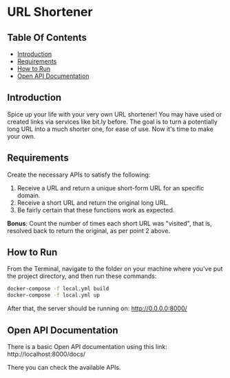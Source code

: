 # URL Shortener

## Table Of Contents

- [Introduction](#introduction)
- [Requirements](#requirements)
- [How to Run](#how-to-run)
- [Open API Documentation](#documentation)

## Introduction

Spice up your life with your very own URL shortener! You may have used or created links via
services like bit.ly before. The goal is to turn a potentially long URL into a much shorter one,
for ease of use. Now it's time to make your own.

## Requirements

Create the necessary APIs to satisfy the following:

1. Receive a URL and return a unique short-form URL for an specific domain.
2. Receive a short URL and return the original long URL.
3. Be fairly certain that these functions work as expected.

**Bonus**: Count the number of times each short URL was "visited", that is, resolved back to
return the original, as per point 2 above.

## How to Run

From the Terminal, navigate to the folder on your machine where you've put the project directory, and then
run these commands:

```bash
docker-compose -f local.yml build
docker-compose -f local.yml up
```

After that, the server should be running on: http://0.0.0.0:8000/

## Open API Documentation

There is a basic Open API documentation using this link: http://localhost:8000/docs/

There you can check the available APIs.